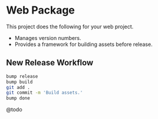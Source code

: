 <!--
id: readme
tags: ''
-->

# Web Package

This project does the following for your web project.

* Manages version numbers.
* Provides a framework for building assets before release.

## New Release Workflow

```bash
bump release
bump build
git add .
git commit -m 'Build assets.'
bump done
```

@todo
